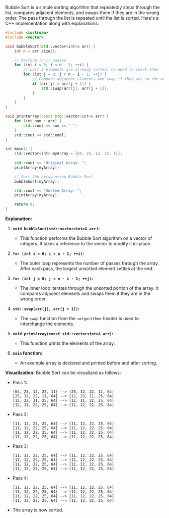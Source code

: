 Bubble Sort is a simple sorting algorithm that repeatedly steps through the list, compares adjacent elements, and swaps them if they are in the wrong order. The pass through the list is repeated until the list is sorted. Here's a C++ implementation along with explanations:

```cpp
#include <iostream>
#include <vector>

void bubbleSort(std::vector<int>& arr) {
    int n = arr.size();

    // Perform (n-1) passes
    for (int i = 0; i < n - 1; ++i) {
        // Last i elements are already sorted, no need to check them
        for (int j = 0; j < n - i - 1; ++j) {
            // Compare adjacent elements and swap if they are in the wrong order
            if (arr[j] > arr[j + 1]) {
                std::swap(arr[j], arr[j + 1]);
            }
        }
    }
}

void printArray(const std::vector<int>& arr) {
    for (int num : arr) {
        std::cout << num << " ";
    }
    std::cout << std::endl;
}

int main() {
    std::vector<int> myArray = {64, 25, 12, 22, 11};
    
    std::cout << "Original Array: ";
    printArray(myArray);

    // Sort the array using Bubble Sort
    bubbleSort(myArray);

    std::cout << "Sorted Array: ";
    printArray(myArray);

    return 0;
}
```

**Explanation:**

1. **`void bubbleSort(std::vector<int>& arr)`:**
   - This function performs the Bubble Sort algorithm on a vector of integers. It takes a reference to the vector to modify it in-place.

2. **`for (int i = 0; i < n - 1; ++i)`:**
   - The outer loop represents the number of passes through the array. After each pass, the largest unsorted element settles at the end.

3. **`for (int j = 0; j < n - i - 1; ++j)`:**
   - The inner loop iterates through the unsorted portion of the array. It compares adjacent elements and swaps them if they are in the wrong order.

4. **`std::swap(arr[j], arr[j + 1])`:**
   - The `swap` function from the `<algorithm>` header is used to interchange the elements.

5. **`void printArray(const std::vector<int>& arr)`:**
   - This function prints the elements of the array.

6. **`main` function:**
   - An example array is declared and printed before and after sorting.

**Visualization:**
Bubble Sort can be visualized as follows:

- Pass 1:
  ```
  [64, 25, 12, 22, 11] --> [25, 12, 22, 11, 64]
  [25, 12, 22, 11, 64] --> [12, 22, 11, 25, 64]
  [12, 22, 11, 25, 64] --> [12, 11, 22, 25, 64]
  [12, 11, 22, 25, 64] --> [11, 12, 22, 25, 64]
  ```

- Pass 2:
  ```
  [11, 12, 22, 25, 64] --> [11, 12, 22, 25, 64]
  [11, 12, 22, 25, 64] --> [11, 12, 22, 25, 64]
  [11, 12, 22, 25, 64] --> [11, 12, 22, 25, 64]
  [11, 12, 22, 25, 64] --> [11, 12, 22, 25, 64]
  ```

- Pass 3:
  ```
  [11, 12, 22, 25, 64] --> [11, 12, 22, 25, 64]
  [11, 12, 22, 25, 64] --> [11, 12, 22, 25, 64]
  [11, 12, 22, 25, 64] --> [11, 12, 22, 25, 64]
  [11, 12, 22, 25, 64] --> [11, 12, 22, 25, 64]
  ```

- Pass 4:
  ```
  [11, 12, 22, 25, 64] --> [11, 12, 22, 25, 64]
  [11, 12, 22, 25, 64] --> [11, 12, 22, 25, 64]
  [11, 12, 22, 25, 64] --> [11, 12, 22, 25, 64]
  [11, 12, 22, 25, 64] --> [11, 12, 22, 25, 64]
  ```

- The array is now sorted.